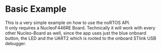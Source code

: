 # Basic Example
This is a very simple example on how to use the noRTOS API.  
It only requires a NucleoF446RE Board. Technically it will work with every other Nucleo-Board as well, since the app uses just the blue onboard button, the LED and the UART2 which is rooted to the onboard STlink USB debugger.